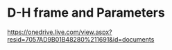 # D-H frame and Parameters 
https://onedrive.live.com/view.aspx?resid=7057AD9B01B48280%211691&id=documents

